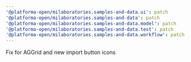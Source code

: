 ```yaml
---
'@platforma-open/milaboratories.samples-and-data.ui': patch
'@platforma-open/milaboratories.samples-and-data': patch
'@platforma-open/milaboratories.samples-and-data.model': patch
'@platforma-open/milaboratories.samples-and-data.test': patch
'@platforma-open/milaboratories.samples-and-data.workflow': patch
---
```


Fix for AGGrid and new import button icons
